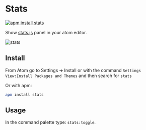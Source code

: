 # Stats

[![apm install stats](https://apm-badges.herokuapp.com/apm/stats.svg)](https://atom.io/packages/stats)

Show [stats.js](https://github.com/mrdoob/stats.js) panel in your atom editor.

![stats](https://cloud.githubusercontent.com/assets/10590799/25553952/cf3ce4c8-2c86-11e7-9c82-8a665f348fc8.gif)

## Install
From Atom go to Settings ➔ Install or with the command `Settings View:Install Packages and Themes` and then search for `stats`

Or with apm:
```bash
apm install stats
```

## Usage
In the command palette type: `stats:toggle`.
